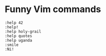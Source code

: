 # Funny Vim commands

```
:help 42
:help!
:help holy-grail
:help quotes
:help uganda
:smile
:Ni!
```

